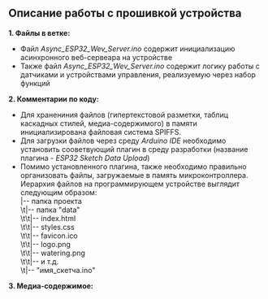 ## Описание работы с прошивкой устройства

**1. Файлы в ветке:**
 - Файл *Async_ESP32_Wev_Server.ino* содержит инициализацию асинхронного веб-сервеара на устройстве
 - Также файл *Async_ESP32_Wev_Server.ino* содержит логику работы с датчиками и устройствами управления, реализуемую через набор функций

**2. Комментарии по коду:**
 - Для хранениния файлов (гипертекстовой разметки, таблиц каскадных стилей, медиа-содержимого) в памяти инициализирована файловая система SPIFFS.
 - Для загрузки файлов через среду *Arduino IDE* необходимо установить сооветвующий плагин в среду разработки (название плагина - *ESP32 Sketch Data Upload*)
 - Помимо установленного плагина, также необходимо правильно организовать файлы, загружаемые в память микроконтроллера. Иерархия файлов на программирующем устройстве выглядит следующим образом:  
 |-- папка проекта  
 \t|-- папка "data"  
 \t\t|-- index.html  
 \t\t|-- styles.css  
 \t\t|-- favicon.ico  
 \t\t|-- logo.png  
 \t\t|-- watering.png  
 \t\t|-- и т.д.  
 \t|-- "имя_скетча.ino"  

**3. Медиа-содержимое:**